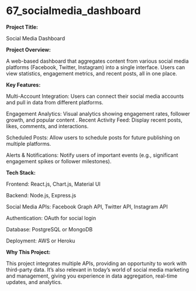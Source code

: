 # 67_socialmedia_dashboard
**Project Title:**

Social Media Dashboard

**Project Overview:**

A web-based dashboard that aggregates content from various social media platforms (Facebook, Twitter, Instagram) into a single interface. Users can view statistics, engagement metrics, and recent posts, all in one place.

**Key Features:**

Multi-Account Integration: Users can connect their social media accounts and pull in data from different platforms.

Engagement Analytics: Visual analytics showing engagement rates, follower growth, and popular content
.
Recent Activity Feed: Display recent posts, likes, comments, and interactions.

Scheduled Posts: Allow users to schedule posts for future publishing on multiple platforms.

Alerts & Notifications: Notify users of important events (e.g., significant engagement spikes or follower milestones).

**Tech Stack:**

Frontend: React.js, Chart.js, Material UI

Backend: Node.js, Express.js

Social Media APIs: Facebook Graph API, Twitter API, Instagram API

Authentication: OAuth for social login

Database: PostgreSQL or MongoDB

Deployment: AWS or Heroku

**Why This Project:**

This project integrates multiple APIs, providing an opportunity to work with third-party data. It’s also relevant in today’s world of social media marketing and management, giving you experience in data aggregation, real-time updates, and analytics.

